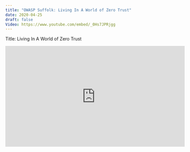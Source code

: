 ```yaml
---
title: "OWASP Suffolk: Living In A World of Zero Trust"
date: 2020-04-25
draft: false
Video: https://www.youtube.com/embed/_0Hs7JPRjgg
---
```


Title: Living In A World of Zero Trust

<iframe width="560" height="315" src="https://www.youtube.com/embed/_0Hs7JPRjgg" frameborder="0" allow="accelerometer; autoplay; clipboard-write; encrypted-media; gyroscope; picture-in-picture" allowfullscreen></iframe>